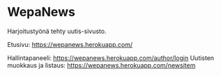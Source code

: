 # WepaNews
Harjoitustyönä tehty uutis-sivusto. 

Etusivu:
https://wepanews.herokuapp.com/

Hallintapaneeli: https://wepanews.herokuapp.com/author/login
Uutisten muokkaus ja listaus: https://wepanews.herokuapp.com/newsitem
